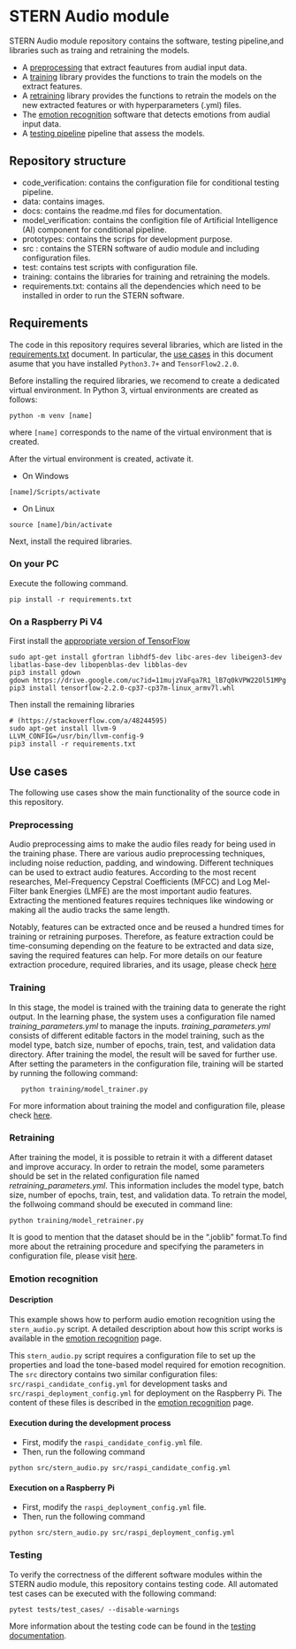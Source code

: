 # STERN Audio module

STERN Audio module repository contains the software, testing pipeline,and libraries such as traing and retraining the models. 

- A [preprocessing](#preprossing ) that extract feautures from audial input data. 
- A [training](#training) library provides the functions to train the models on the extract features. 
- A [retraining](#retraining) library provides the functions to retrain the models on the new extracted features or with hyperparameters (.yml) files. 
- The [emotion recognition](#emotion-recognition) software that detects emotions from audial input data. 
- A [testing pipeline](#testing-pipeline) pipeline that assess the models. 

## Repository structure

- code_verification: contains the configuration file for conditional testing pipeline.
- data: contains images.
- docs: contains the readme.md files for documentation.
- model_verification: contains the configition file of Artificial Intelligence (AI) component for conditional pipeline.
- prototypes: contains the scrips for development purpose.
- src : contains the STERN software of audio module and including configuration files. 
- test: contains test scripts with configuration file.
- training: contains the libraries for training and retraining the models.
- requirements.txt: contains all the dependencies which need to be installed in order to run the STERN software.

## Requirements

The code in this repository requires several libraries, which are listed in the [requirements.txt](requirements.txt) document. In particular, the [use cases](#use-cases) in this document asume that you have installed `Python3.7+` and `TensorFlow2.2.0`.

Before installing the required libraries, we recomend to create a dedicated virtual environment. In Python 3, virtual environments are created as follows: 
```
python -m venv [name] 
```

where `[name]` corresponds to the name of the virtual environment that is created.

After the virtual environment is created, activate it.
* On Windows

```
[name]/Scripts/activate
```

* On Linux

```
source [name]/bin/activate
```

Next, install the required libraries.
### On your PC
Execute the following command.
```
pip install -r requirements.txt
```

### On a Raspberry Pi V4
First install the [appropriate version of TensorFlow](https://qengineering.eu/install-tensorflow-2.2.0-on-raspberry-pi-4.html)

```
sudo apt-get install gfortran libhdf5-dev libc-ares-dev libeigen3-dev libatlas-base-dev libopenblas-dev libblas-dev 
pip3 install gdown
gdown https://drive.google.com/uc?id=11mujzVaFqa7R1_lB7q0kVPW22Ol51MPg
pip3 install tensorflow-2.2.0-cp37-cp37m-linux_armv7l.whl 
```
Then install the remaining libraries

```
# (https://stackoverflow.com/a/48244595)
sudo apt-get install llvm-9
LLVM_CONFIG=/usr/bin/llvm-config-9
pip3 install -r requirements.txt
```

## Use cases

The following use cases show the main functionality of the source code in this repository.

### Preprocessing
Audio preprocessing aims to make the audio files ready for being used in the training phase. There are various audio preprocessing techniques, including noise reduction, padding, and windowing. Different techniques can be used to extract audio features. According to the most recent researches, Mel-Frequency Cepstral Coefficients (MFCC) and Log Mel-Filter bank Energies (LMFE) are the most important audio features. Extracting the mentioned features requires techniques like windowing or making all the audio tracks the same length.

Notably, features can be extracted once and be reused a hundred times for training or retraining purposes. Therefore, as feature extraction could be time-consuming depending on the feature to be extracted and data size, saving the required features can help. For more details on our feature extraction procedure, required libraries, and its usage, please check [here](./docs/FeatureExtraction.md)

### Training 

In this stage, the model is trained with the training data to generate the right output.
 In the learning phase,
the system uses a configuration file named _training_parameters.yml_ to manage the inputs. 
_training_parameters.yml_ consists of different editable factors in the model training, such as
  the model type, batch size, number of epochs, train, test,
   and validation data directory. After training the model, the result will 
   be saved for further use. 
   After setting the parameters in the configuration file, training will be started by running the following command:
       
       python training/model_trainer.py
  
   For more information about training the model and configuration file, 
   please check [here](./docs/Training.md).

### Retraining
After training the model, it is possible to retrain it with a 
different dataset and improve accuracy. In order to retrain the model, 
some parameters should be set in the related configuration file named _retraining_parameters.yml_. 
This information includes the model type, batch size, number of epochs, 
train, test, and validation data. To retrain the model, the follwoing command should be 
executed in command line:

    python training/model_retrainer.py


It is good to mention that the dataset 
should be in the “.joblib” format.To find more about the retraining procedure and specifying the parameters in 
 configuration file, please visit [here](./docs/Retraining.md).
### Emotion recognition

#### Description
This example shows how to perform audio emotion recognition using the ```stern_audio.py``` script. A detailed description about how this script works is available in the [emotion recognition](./docs/emotion_recognition.md) page.

This ```stern_audio.py``` script requires a configuration file to set up the properties and load the tone-based model required for emotion recognition. The ```src``` directory contains two similar configuration files: ```src/raspi_candidate_config.yml``` for development tasks and ```src/raspi_deployment_config.yml``` for deployment on the Raspberry Pi. The content of these files is described in the [emotion recognition](./docs/emotion_recognition.md) page.

#### Execution during the development process
* First,  modify the `raspi_candidate_config.yml` file.
* Then, run the following command

```
python src/stern_audio.py src/raspi_candidate_config.yml
```

#### Execution on a Raspberry Pi
* First,  modify the `raspi_deployment_config.yml` file.
* Then, run the following command

```
python src/stern_audio.py src/raspi_deployment_config.yml
```

### Testing

To verify the correctness of the different software modules within the STERN audio module, this repository contains testing code. All automated test cases can be executed with the following command:

```
pytest tests/test_cases/ --disable-warnings
```

More information about the testing code can be found in the [testing documentation](/docs/Testing.md).

